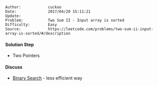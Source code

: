 
    Author:            cuckoo
    Date:              2017/04/20 15:11:21
    Update:            
    Problem:           Two Sum II - Input array is sorted
    Difficulty:        Easy
    Source:            https://leetcode.com/problems/two-sum-ii-input-array-is-sorted/#/description

#### Solution Step
 - Two Pointers

#### Discuss
 - [Binary Search](https://discuss.leetcode.com/topic/7465/a-less-efficient-way-binary-search) - less efficient way
